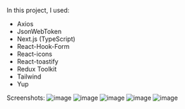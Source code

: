 In this project, I used:
- Axios
- JsonWebToken
- Next.js (TypeScript)
- React-Hook-Form
- React-icons
- React-toastify
- Redux Toolkit
- Tailwind
- Yup

Screenshots:
![image](https://github.com/x7uned/bankeuFront/assets/125193669/471c75d6-f224-4ee1-9b80-2db14dc1bbb8)
![image](https://github.com/x7uned/bankeuFront/assets/125193669/79f5b7ad-4b8d-46f4-b72d-1db4943309ff)
![image](https://github.com/x7uned/bankeuFront/assets/125193669/02dadfca-c568-499b-bd37-c28a535e64b1)
![image](https://github.com/x7uned/bankeuFront/assets/125193669/fb4e5219-da4f-4224-8337-a92ff9268522)
![image](https://github.com/x7uned/bankeuFront/assets/125193669/24932f45-4123-4eff-a271-2cf42e4a5cd0)
